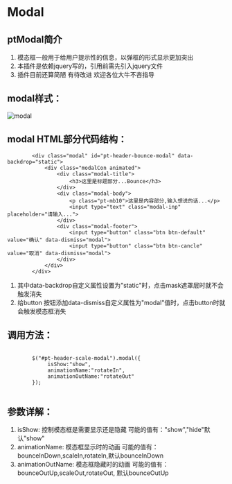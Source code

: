 Modal
======
ptModal简介
-----
1. 模态框一般用于给用户提示性的信息，以弹框的形式显示更加突出
2. 本插件是依赖jquery写的，引用前需先引入jquery文件
3. 插件目前还算简陋 有待改进 欢迎各位大牛不吝指导

modal样式：
---------
![modal](https://github.com/summershanshan/ptModal/raw/img/modal.png)

modal HTML部分代码结构：
---------------------
```
        <div class="modal" id="pt-header-bounce-modal" data-backdrop="static">
            <div class="modalCon animated">
                <div class="modal-title">
                    <h3>这里是标题部分...Bounce</h3>
                </div>
                <div class="modal-body">
                    <p class="pt-mb10">这里是内容部分,输入想说的话...</p>
                    <input type="text" class="modal-inp" placeholder="请输入...">
                </div>
                <div class="modal-footer">
                    <input type="button" class="btn btn-default" value="确认" data-dismiss="modal">
                    <input type="button" class="btn btn-cancle" value="取消" data-dismiss="modal">
                </div>
            </div>
        </div>
```
1. 其中data-backdrop自定义属性设置为"static"时，点击mask遮罩层时就不会触发消失
2. 给button 按钮添加data-dismiss自定义属性为"modal"值时，点击button时就会触发模态框消失

调用方法：
-------
<pre>
    <code>
        $("#pt-header-scale-modal").modal({
             isShow:"show",
             animationName:"rotateIn",
             animationOutName:"rotateOut"
        });
    </code>
</pre>
参数详解：
--------
1. isShow: 控制模态框是需要显示还是隐藏 可能的值有："show","hide"默认"show"
2. animationName: 模态框显示时的动画 可能的值有：bounceInDown,scaleIn,rotateIn,默认bounceInDown
3. animationOutName: 模态框隐藏时的动画 可能的值有：bounceOutUp,scaleOut,rotateOut, 默认bounceOutUp